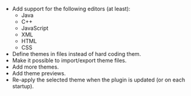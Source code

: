 * Add support for the following editors (at least):
  * Java
  * C++
  * JavaScript
  * XML
  * HTML
  * CSS
* Define themes in files instead of hard coding them.
* Make it possible to import/export theme files.
* Add more themes.
* Add theme previews.
* Re-apply the selected theme when the plugin is updated (or on each startup).
